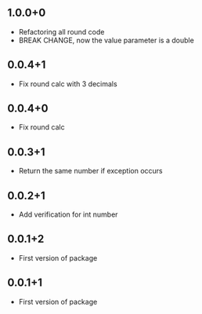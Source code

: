 ## 1.0.0+0
* Refactoring all round code
* BREAK CHANGE, now the value parameter is a double 

## 0.0.4+1
* Fix round calc with 3 decimals

## 0.0.4+0
* Fix round calc

## 0.0.3+1
* Return the same number if exception occurs

## 0.0.2+1
* Add verification for int number

## 0.0.1+2
* First version of package

## 0.0.1+1
* First version of package